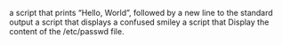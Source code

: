a script that prints “Hello, World”, followed by a new line to the standard output
a script that displays a confused smiley
a script that Display the content of the /etc/passwd file.
